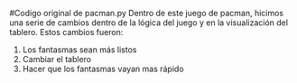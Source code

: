 #Codigo original de pacman.py
Dentro de este juego de pacman, hicimos una serie de cambios dentro de la lógica del juego y en la visualización del tablero. Estos cambios fueron: 
1. Los fantasmas sean más listos
2. Cambiar el tablero
3. Hacer que los fantasmas vayan mas rápido
